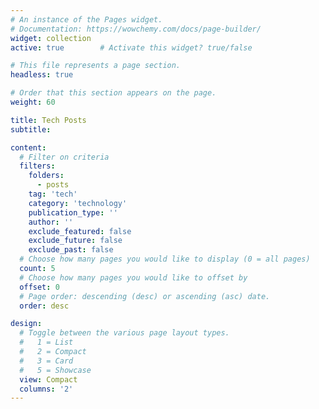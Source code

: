 ```yaml
---
# An instance of the Pages widget.
# Documentation: https://wowchemy.com/docs/page-builder/
widget: collection
active: true        # Activate this widget? true/false

# This file represents a page section.
headless: true

# Order that this section appears on the page.
weight: 60

title: Tech Posts
subtitle:

content:
  # Filter on criteria
  filters:
    folders:
      - posts
    tag: 'tech'
    category: 'technology'
    publication_type: ''
    author: ''
    exclude_featured: false
    exclude_future: false
    exclude_past: false
  # Choose how many pages you would like to display (0 = all pages)
  count: 5
  # Choose how many pages you would like to offset by
  offset: 0
  # Page order: descending (desc) or ascending (asc) date.
  order: desc

design:
  # Toggle between the various page layout types.
  #   1 = List
  #   2 = Compact
  #   3 = Card
  #   5 = Showcase
  view: Compact
  columns: '2'
---
```

